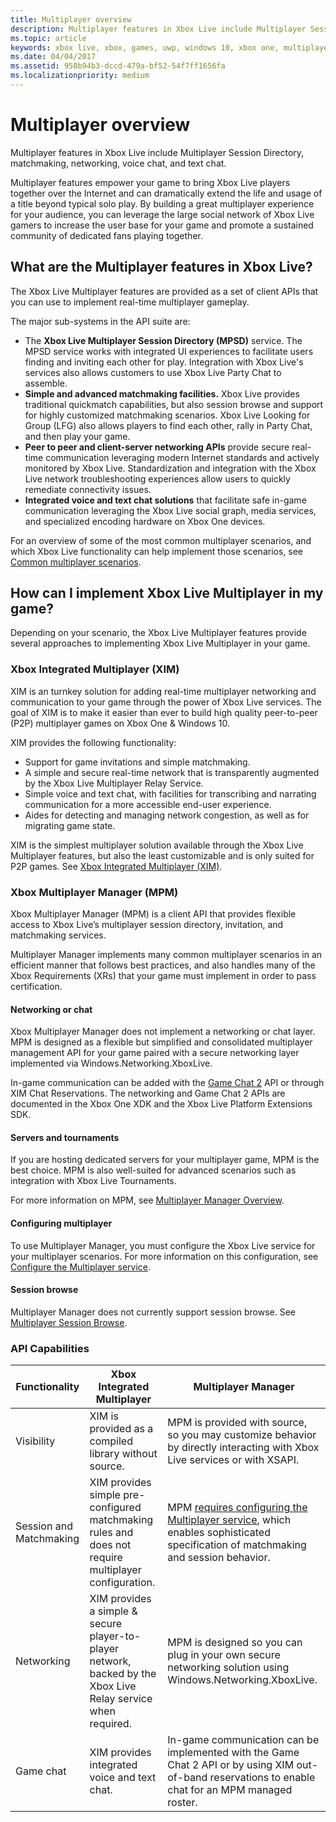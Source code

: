 ```yaml
---
title: Multiplayer overview
description: Multiplayer features in Xbox Live include Multiplayer Session Directory, matchmaking, networking, voice chat, and text chat.
ms.topic: article
keywords: xbox live, xbox, games, uwp, windows 10, xbox one, multiplayer
ms.date: 04/04/2017
ms.assetid: 958b94b3-dccd-479a-bf52-54f7ff1656fa
ms.localizationpriority: medium
---
```


# Multiplayer overview

Multiplayer features in Xbox Live include Multiplayer Session Directory, matchmaking, networking, voice chat, and text chat.

Multiplayer features empower your game to bring Xbox Live players together over the Internet and can dramatically extend the life and usage of a title beyond typical solo play.
By building a great multiplayer experience for your audience, you can leverage the large social network of Xbox Live gamers to increase the user base for your game and promote a sustained community of dedicated fans playing together.


## What are the Multiplayer features in Xbox Live?

The Xbox Live Multiplayer features are provided as a set of client APIs that you can use to implement real-time multiplayer gameplay.

The major sub-systems in the API suite are:

-	The **Xbox Live Multiplayer Session Directory (MPSD)** service. The MPSD service works with integrated UI experiences to facilitate users finding and inviting each other for play. Integration with Xbox Live's services also allows customers to use Xbox Live Party Chat to assemble.
-	**Simple and advanced matchmaking facilities.** Xbox Live provides traditional quickmatch capabilities, but also session browse and support for highly customized matchmaking scenarios. Xbox Live Looking for Group (LFG) also allows players to find each other, rally in Party Chat, and then play your game.
-	**Peer to peer and client-server networking APIs** provide secure real-time communication leveraging modern Internet standards and actively monitored by Xbox Live. Standardization and integration with the Xbox Live network troubleshooting experiences allow users to quickly remediate connectivity issues.  
-	**Integrated voice and text chat solutions** that facilitate safe in-game communication leveraging the Xbox Live social graph, media services, and specialized encoding hardware on Xbox One devices.

For an overview of some of the most common multiplayer scenarios, and which Xbox Live functionality can help implement those scenarios, see [Common multiplayer scenarios](concepts/live-common-multiplayer-scenarios.md).


## How can I implement Xbox Live Multiplayer in my game?

Depending on your scenario, the Xbox Live Multiplayer features provide several approaches to implementing Xbox Live Multiplayer in your game.


### Xbox Integrated Multiplayer (XIM)

XIM is an turnkey solution for adding real-time multiplayer networking and communication to your game through the power of Xbox Live services.
The goal of XIM is to make it easier than ever to build high quality peer-to-peer (P2P) multiplayer games on Xbox One & Windows 10.

XIM provides the following functionality:
- Support for game invitations and simple matchmaking.
- A simple and secure real-time network that is transparently augmented by the Xbox Live Multiplayer Relay Service.
- Simple voice and text chat, with facilities for transcribing and narrating communication for a more accessible end-user experience.
- Aides for detecting and managing network congestion, as well as for migrating game state.

XIM is the simplest multiplayer solution available through the Xbox Live Multiplayer features, but also the least customizable and is only suited for P2P games.
See [Xbox Integrated Multiplayer (XIM)](xim/live-xim-nav.md).


### Xbox Multiplayer Manager (MPM)

Xbox Multiplayer Manager (MPM) is a client API that provides flexible access to Xbox Live’s multiplayer session directory, invitation, and matchmaking services.

Multiplayer Manager implements many common multiplayer scenarios in an efficient manner that follows best practices, and also handles many of the Xbox Requirements (XRs) that your game must implement in order to pass certification.


#### Networking or chat

Xbox Multiplayer Manager does not implement a networking or chat layer.
MPM is designed as a flexible but simplified and consolidated multiplayer management API for your game paired with a secure networking layer implemented via Windows.Networking.XboxLive.

In-game communication can be added with the [Game Chat 2](chat/live-game-chat-2-overview.md) API or through XIM Chat Reservations.
The networking and Game Chat 2 APIs are documented in the Xbox One XDK and the Xbox Live Platform Extensions SDK.


#### Servers and tournaments

If you are hosting dedicated servers for your multiplayer game, MPM is the best choice.
MPM is also well-suited for advanced scenarios such as integration with Xbox Live Tournaments.

For more information on MPM, see  [Multiplayer Manager Overview](mpm/live-multiplayer-manager-overview.md).


#### Configuring multiplayer

To use Multiplayer Manager, you must configure the Xbox Live service for your multiplayer scenarios.
For more information on this configuration, see [Configure the Multiplayer service](concepts/live-configure-the-multiplayer-service.md).


#### Session browse

Multiplayer Manager does not currently support session browse.
See [Multiplayer Session Browse](concepts/live-session-browse.md).


### API Capabilities

Functionality | Xbox Integrated Multiplayer| Multiplayer Manager
--  | -- | --
Visibility              | XIM is provided as a compiled library without source.  | MPM is provided with source, so you may customize behavior by directly interacting with Xbox Live services or with XSAPI.
Session and Matchmaking | XIM provides simple pre-configured matchmaking rules and does not require multiplayer configuration. | MPM [requires configuring the Multiplayer service](concepts/live-configure-the-multiplayer-service.md), which enables sophisticated specification of matchmaking and session behavior.
Networking              | XIM provides a simple & secure player-to-player network, backed by the Xbox Live Relay service when required. | MPM is designed so you can plug in your own secure networking solution using Windows.Networking.XboxLive.
Game chat               | XIM provides integrated voice and text chat. | In-game communication can be implemented with the Game Chat 2 API or by using XIM out-of-band reservations to enable chat for an MPM managed roster.
